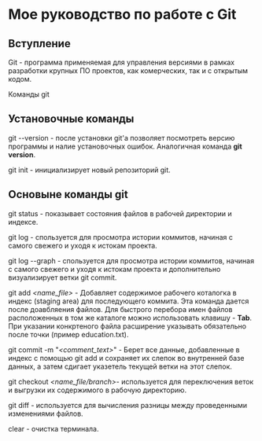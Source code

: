 # Мое руководство по работе с Git
## Вступление
Git - программа применяемая для управления версиями в рамках разработки крупных ПО проектов, как комерческих, так и с открытым кодом.

Команды git 
## Установочные команды

git --version - после установки git'а позволяет посмотреть версию программы и налие установочных ошибок. Аналогичная команда **git version**.

git init - инициализирует новый репозиторий git.

## Основыне команды git

git status - показывает состояния файлов в рабочей директории и индексе.

git log - спользуется для просмотра истории коммитов, начиная с самого свежего и уходя к истокам проекта.

git log --graph - спользуется для просмотра истории коммитов, начиная с самого свежего и уходя к истокам проекта и дополнительно визуализирует ветки git commit.

git add *<name_file>* - Добавляет содержимое рабочего коталогка в индекс (staging area) для последующего коммита. Эта команда дается после доавбляения файлов. Для быстрого перебора имен файлов расположенных в том же каталоге можно использовать клавишу - **Tab**. При указании конкртеного файла расширение указывать обязательно после точки (пример education.txt).

git commit -m "*<comment_text>*" - Берет все данные, добавленные в индекс с помощью git add и сохраняет их слепок во внутренней базе данных, а затем сдигает указетель текущей ветки на этот слепок.

git checkout *<name_file/branch>*- используется для переключения веток и выгрузки их содержимого в рабочую директорию.

git diff - используется для вычисления разницы между проведенными изменениями файлов.

clear - очистка терминала.